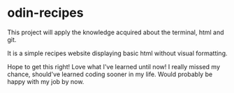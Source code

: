 # odin-recipes

This project will apply the knowledge acquired about the terminal, html and git.

It is a simple recipes website displaying basic html without visual formatting.

Hope to get this right! Love what I've learned until now! I really missed my chance, should've learned coding sooner in my life. Would probably be happy with my job by now.